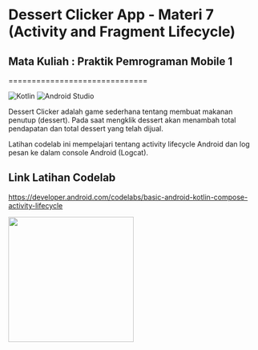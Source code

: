 # Dessert Clicker App - Materi 7 (Activity and Fragment Lifecycle)

## Mata Kuliah : Praktik Pemrograman Mobile 1
==============================

![Kotlin](https://img.shields.io/badge/kotlin-%237F52FF.svg?style=for-the-badge&logo=kotlin&logoColor=white)
![Android Studio](https://img.shields.io/badge/android%20studio-346ac1?style=for-the-badge&logo=android%20studio&logoColor=white)

Dessert Clicker adalah game sederhana tentang membuat makanan penutup (dessert). Pada saat mengklik dessert akan menambah total pendapatan dan total dessert yang telah dijual.

Latihan codelab ini mempelajari tentang activity lifecycle Android dan log pesan ke dalam console Android (Logcat).

## Link Latihan Codelab
https://developer.android.com/codelabs/basic-android-kotlin-compose-activity-lifecycle

<img src="https://developer.android.com/static/codelabs/basic-android-kotlin-compose-activity-lifecycle/img/245d0bdfc09f4d54_856.png" width="250px" />



